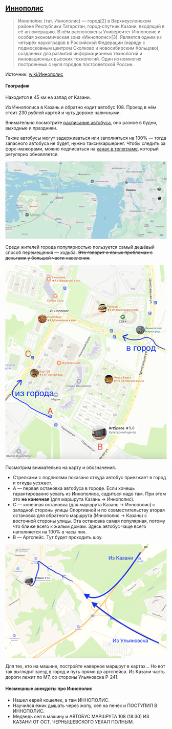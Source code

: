 ## [Иннополис](https://www.innopolis.com/ru)

> Иннопо́лис (тат. Иннополис) — город[2] в Верхнеуслонском районе Республики Татарстан, город-спутник Казани, входящий в её агломерацию. В нём расположены Университет Иннополис и особая экономическая зона «Иннополис»[3]. Является одним из четырёх наукоградов в Российской Федерации (наряду с подмосковным центром Сколково и новосибирским Кольцово), созданных для развития информационных технологий и инновационных высоких технологий. Один из немногих построенных с нуля городов постсоветской России.

Источник: [wiki/Иннополис](https://ru.wikipedia.org/wiki/Иннополис)

#### География

Находится в 45 км на запад от Казани. 

Из Иннополиса в Казань и обратно ездит автобус 108. Проезд в нём стоит 230 рублей картой и чуть дороже наличными.

Внимательно посмотрите [расписание автобуса](https://docs.google.com/spreadsheets/d/139t1MN5hVdWQwpWh8oLUDMUcSou9XDyQvDUHilhKahc/pubhtml), оно разное в будни, выходные и праздники. 

Также автобусы могут задерживаться или заполняться на 100% — тогда запасного автобуса не будет, нужно такси/каршеринг. Чтобы следить за форс-мажорами, можно подписаться на [канал в телеграме](https://t.me/innobus), который регулярно обновляется.

![](https://raw.githubusercontent.com/xdkomel/how-to-get-to-innopolis/refs/heads/main/images/inno_on_map.png)

Среди жителей города популярностью пользуется самый дешёвый способ перемещения — ходьба. <s>Это говорит о явных проблемах с деньгами у большей части населения.</s>

![](https://raw.githubusercontent.com/xdkomel/how-to-get-to-innopolis/refs/heads/main/images/inno_map2.png)

Посмотрим внимательно на карту и обозначения.
- Стрелками с подписями показано откуда автобус приезжает в город и откуда уезжает.
- A — первая остановка автобуса в городе. Если хочешь гарантированно уехать из Иннополиса, садиться надо там. При этом это **не конечная** (для маршрута Казань → Иннополис).
- C — конечная остановка (для маршрута Казань → Иннополис) с западной стороны улицы Спортивной и по совместительству вторая остановка для обратного маршрута (Иннополис → Казань) с восточной стороны улицы. Эта остановка самая популярная, потому что ближе всего к жилым домам. Здесь автобус чаще всего наполняется на 100% в часы пик.
- B — Артспейс. Тут будет проходить шоу. 

![](https://raw.githubusercontent.com/xdkomel/how-to-get-to-innopolis/refs/heads/main/images/inno_map3.png)

Для тех, кто на машине, постройте наверное маршрут в картах... Но вот так выглядит заезд в город и путь прямо до артспейса. Из Казани часть дороги лежит по М7, со стороны Ульяновска Р-241.

#### Несмешные анекдоты про Иннополис

- Нашел еврей кошелек, а там ИННОПОЛИС.
- Научился ёжик дышать через жопу, сел на пенёк и ПОСТУПИЛ В ИННОПОЛИС.
- Медведь сел в машину и АВТОБУС МАРШРУТА 108 (18:30) ИЗ КАЗАНИ ОТ ОСТ. ЧЕРНЫШЕВСКОГО УЕХАЛ ПОЛНЫМ.
